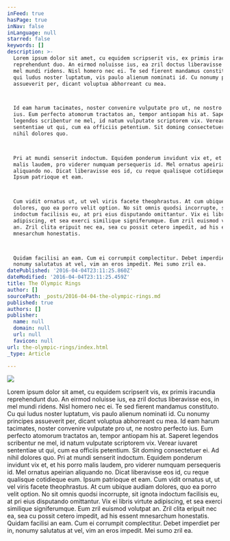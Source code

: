 ```yaml
---
inFeed: true
hasPage: true
inNav: false
inLanguage: null
starred: false
keywords: []
description: >-
  Lorem ipsum dolor sit amet, cu equidem scripserit vis, ex primis iracundia
  reprehendunt duo. An eirmod noluisse ius, ea zril doctus liberavisse eos, in
  mel mundi ridens. Nisl homero nec ei. Te sed fierent mandamus constituto. Cu
  qui ludus noster luptatum, vis paulo alienum nominati id. Cu nonumy principes
  assueverit per, dicant voluptua abhorreant cu mea.



  Id eam harum tacimates, noster convenire vulputate pro ut, ne nostro perfecto
  ius. Eum perfecto atomorum tractatos an, tempor antiopam his at. Saperet
  legendos scribentur ne mel, id natum vulputate scriptorem vix. Verear iuvaret
  sententiae ut qui, cum ea officiis petentium. Sit doming consectetuer ei. Ad
  nihil dolores quo.



  Pri at mundi senserit indoctum. Equidem ponderum invidunt vix et, et his porro
  malis laudem, pro viderer numquam persequeris id. Mel ornatus apeirian
  aliquando no. Dicat liberavisse eos id, cu reque qualisque cotidieque eum.
  Ipsum patrioque et eam.



  Cum vidit ornatus ut, ut vel viris facete theophrastus. At cum ubique audiam
  dolores, quo ea porro velit option. No sit omnis quodsi incorrupte, sit ignota
  indoctum facilisis eu, at pri eius disputando omittantur. Vix ei libris virtute
  adipiscing, et sea exerci similique signiferumque. Eum zril euismod volutpat
  an. Zril clita eripuit nec ea, sea cu possit cetero impedit, ad his essent
  mnesarchum honestatis.



  Quidam facilisi an eam. Cum ei corrumpit complectitur. Debet imperdiet per in,
  nonumy salutatus at vel, vim an eros impedit. Mei sumo zril ea.
datePublished: '2016-04-04T23:11:25.860Z'
dateModified: '2016-04-04T23:11:25.459Z'
title: The Olympic Rings
author: []
sourcePath: _posts/2016-04-04-the-olympic-rings.md
published: true
authors: []
publisher:
  name: null
  domain: null
  url: null
  favicon: null
url: the-olympic-rings/index.html
_type: Article

---
```

![](https://the-grid-user-content.s3-us-west-2.amazonaws.com/f7b986b2-5758-4056-b3b8-57639a8d511d.jpg)

Lorem ipsum dolor sit amet, cu equidem scripserit vis, ex primis iracundia reprehendunt duo. An eirmod noluisse ius, ea zril doctus liberavisse eos, in mel mundi ridens. Nisl homero nec ei. Te sed fierent mandamus constituto. Cu qui ludus noster luptatum, vis paulo alienum nominati id. Cu nonumy principes assueverit per, dicant voluptua abhorreant cu mea.
Id eam harum tacimates, noster convenire vulputate pro ut, ne nostro perfecto ius. Eum perfecto atomorum tractatos an, tempor antiopam his at. Saperet legendos scribentur ne mel, id natum vulputate scriptorem vix. Verear iuvaret sententiae ut qui, cum ea officiis petentium. Sit doming consectetuer ei. Ad nihil dolores quo.
Pri at mundi senserit indoctum. Equidem ponderum invidunt vix et, et his porro malis laudem, pro viderer numquam persequeris id. Mel ornatus apeirian aliquando no. Dicat liberavisse eos id, cu reque qualisque cotidieque eum. Ipsum patrioque et eam.
Cum vidit ornatus ut, ut vel viris facete theophrastus. At cum ubique audiam dolores, quo ea porro velit option. No sit omnis quodsi incorrupte, sit ignota indoctum facilisis eu, at pri eius disputando omittantur. Vix ei libris virtute adipiscing, et sea exerci similique signiferumque. Eum zril euismod volutpat an. Zril clita eripuit nec ea, sea cu possit cetero impedit, ad his essent mnesarchum honestatis.
Quidam facilisi an eam. Cum ei corrumpit complectitur. Debet imperdiet per in, nonumy salutatus at vel, vim an eros impedit. Mei sumo zril ea.